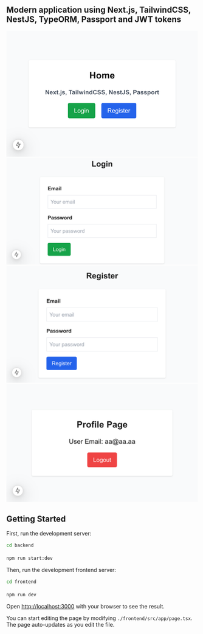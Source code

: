 ## Modern application using Next.js, TailwindCSS, NestJS, TypeORM, Passport and JWT tokens

![ScreenShot](./screencapture.png)
![ScreenShot Login](./screencapture-login.png)
![ScreenShot Register](./screencapture-register.png)
![ScreenShot Profile](./screencapture-profile.png)

## Getting Started

First, run the development server:

```bash
cd backend

npm run start:dev
```

Then, run the development frontend server:

```bash
cd frontend

npm run dev
```

Open [http://localhost:3000](http://localhost:3000) with your browser to see the result.

You can start editing the page by modifying `./frontend/src/app/page.tsx`. The page auto-updates as you edit the file.
